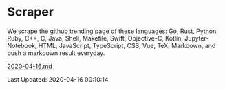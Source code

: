 # Scraper

We scrape the github trending page of these languages: Go, Rust, Python, Ruby, C++, C, Java, Shell, Makefile, Swift, Objective-C, Kotlin, Jupyter-Notebook, HTML, JavaScript, TypeScript, CSS, Vue, TeX, Markdown, and push a markdown result everyday.

[2020-04-16.md](https://github.com/yangwenmai/Scraper/blob/master/2020-04-16.md)

Last Updated: 2020-04-16 00:10:14